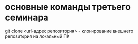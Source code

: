 # основные команды третьего семинара

git clone <url-адрес репозитория> - клонирование внешнего репозитория на локальный ПК